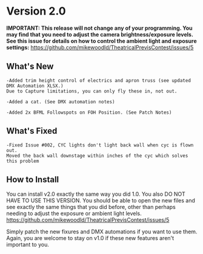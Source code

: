 <h1>Version 2.0</h1>

<b>IMPORTANT: This release will not change any of your programming. You may find that you need to adjust the camera brightness/exposure levels. See this issue for details on how to control the ambient light and exposure settings:</b>
https://github.com/mikewoodld/TheatricalPrevisContest/issues/5

<h2>What's New</h2>

    -Added trim height control of electrics and apron truss (see updated DMX Automation XLSX.)
    Due to Capture limitations, you can only fly these in, not out. 
    
    -Added a cat. (See DMX automation notes)
    
    -Added 2x BFML Followspots on FOH Position. (See Patch Notes)
    
<h2>What's Fixed</h2>

    -Fixed Issue #002, CYC lights don't light back wall when cyc is flown out. 
    Moved the back wall downstage within inches of the cyc which solves this problem
    
    
<h2>How to Install</h2>

You can install v2.0 exactly the same way you did 1.0. You also DO NOT HAVE TO USE THIS VERSION. You should be able to open the new files and see exactly the same things that you did before, other than perhaps needing to adjust the exposure or ambient light levels. https://github.com/mikewoodld/TheatricalPrevisContest/issues/5


Simply patch the new fixures and DMX automations if you want to use them. Again, you are welcome to stay on v1.0 if these new features aren't important to you.
